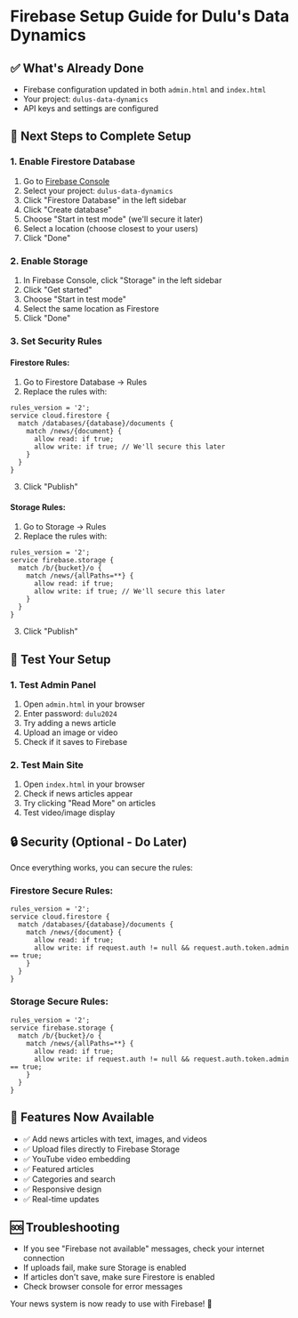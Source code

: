 # Firebase Setup Guide for Dulu's Data Dynamics

## ✅ What's Already Done
- Firebase configuration updated in both `admin.html` and `index.html`
- Your project: `dulus-data-dynamics`
- API keys and settings are configured

## 🔧 Next Steps to Complete Setup

### 1. Enable Firestore Database
1. Go to [Firebase Console](https://console.firebase.google.com/)
2. Select your project: `dulus-data-dynamics`
3. Click "Firestore Database" in the left sidebar
4. Click "Create database"
5. Choose "Start in test mode" (we'll secure it later)
6. Select a location (choose closest to your users)
7. Click "Done"

### 2. Enable Storage
1. In Firebase Console, click "Storage" in the left sidebar
2. Click "Get started"
3. Choose "Start in test mode"
4. Select the same location as Firestore
5. Click "Done"

### 3. Set Security Rules

#### Firestore Rules:
1. Go to Firestore Database → Rules
2. Replace the rules with:
```
rules_version = '2';
service cloud.firestore {
  match /databases/{database}/documents {
    match /news/{document} {
      allow read: if true;
      allow write: if true; // We'll secure this later
    }
  }
}
```
3. Click "Publish"

#### Storage Rules:
1. Go to Storage → Rules
2. Replace the rules with:
```
rules_version = '2';
service firebase.storage {
  match /b/{bucket}/o {
    match /news/{allPaths=**} {
      allow read: if true;
      allow write: if true; // We'll secure this later
    }
  }
}
```
3. Click "Publish"

## 🚀 Test Your Setup

### 1. Test Admin Panel
1. Open `admin.html` in your browser
2. Enter password: `dulu2024`
3. Try adding a news article
4. Upload an image or video
5. Check if it saves to Firebase

### 2. Test Main Site
1. Open `index.html` in your browser
2. Check if news articles appear
3. Try clicking "Read More" on articles
4. Test video/image display

## 🔒 Security (Optional - Do Later)
Once everything works, you can secure the rules:

### Firestore Secure Rules:
```
rules_version = '2';
service cloud.firestore {
  match /databases/{database}/documents {
    match /news/{document} {
      allow read: if true;
      allow write: if request.auth != null && request.auth.token.admin == true;
    }
  }
}
```

### Storage Secure Rules:
```
rules_version = '2';
service firebase.storage {
  match /b/{bucket}/o {
    match /news/{allPaths=**} {
      allow read: if true;
      allow write: if request.auth != null && request.auth.token.admin == true;
    }
  }
}
```

## 🎯 Features Now Available
- ✅ Add news articles with text, images, and videos
- ✅ Upload files directly to Firebase Storage
- ✅ YouTube video embedding
- ✅ Featured articles
- ✅ Categories and search
- ✅ Responsive design
- ✅ Real-time updates

## 🆘 Troubleshooting
- If you see "Firebase not available" messages, check your internet connection
- If uploads fail, make sure Storage is enabled
- If articles don't save, make sure Firestore is enabled
- Check browser console for error messages

Your news system is now ready to use with Firebase! 🎉 